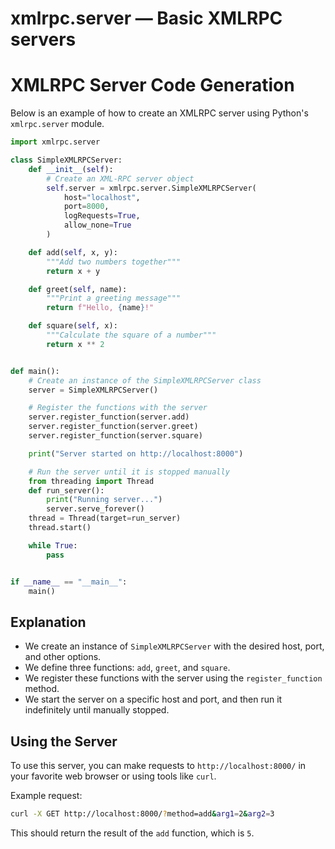 # xmlrpc.server — Basic XMLRPC servers

**XMLRPC Server Code Generation**
=====================================

Below is an example of how to create an XMLRPC server using Python's `xmlrpc.server` module.

```python
import xmlrpc.server

class SimpleXMLRPCServer:
    def __init__(self):
        # Create an XML-RPC server object
        self.server = xmlrpc.server.SimpleXMLRPCServer(
            host="localhost",
            port=8000,
            logRequests=True,
            allow_none=True
        )

    def add(self, x, y):
        """Add two numbers together"""
        return x + y

    def greet(self, name):
        """Print a greeting message"""
        return f"Hello, {name}!"

    def square(self, x):
        """Calculate the square of a number"""
        return x ** 2


def main():
    # Create an instance of the SimpleXMLRPCServer class
    server = SimpleXMLRPCServer()

    # Register the functions with the server
    server.register_function(server.add)
    server.register_function(server.greet)
    server.register_function(server.square)

    print("Server started on http://localhost:8000")

    # Run the server until it is stopped manually
    from threading import Thread
    def run_server():
        print("Running server...")
        server.serve_forever()
    thread = Thread(target=run_server)
    thread.start()

    while True:
        pass


if __name__ == "__main__":
    main()
```

**Explanation**
---------------

*   We create an instance of `SimpleXMLRPCServer` with the desired host, port, and other options.
*   We define three functions: `add`, `greet`, and `square`.
*   We register these functions with the server using the `register_function` method.
*   We start the server on a specific host and port, and then run it indefinitely until manually stopped.

**Using the Server**
--------------------

To use this server, you can make requests to `http://localhost:8000/` in your favorite web browser or using tools like `curl`.

Example request:

```bash
curl -X GET http://localhost:8000/?method=add&arg1=2&arg2=3
```

This should return the result of the `add` function, which is `5`.
